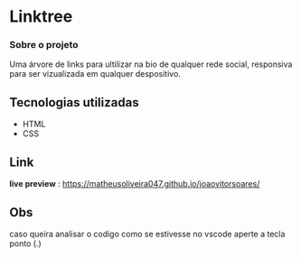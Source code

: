 # Linktree

### Sobre o projeto
Uma árvore de links para ultilizar na bio de qualquer rede social, responsiva para ser vizualizada em qualquer despositivo.


## Tecnologias utilizadas
- HTML
- CSS


## Link
**live preview** : https://matheusoliveira047.github.io/joaovitorsoares/


## Obs
caso queira analisar o codigo como se estivesse no vscode aperte a tecla ponto (.)
